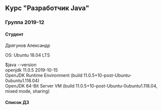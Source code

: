 ## Kурс "Разработчик Java"

### Группа 2019-12
#### Студент
Дрягунов Александр<br>

OS: Ubuntu 18.04 LTS<br>

$java --version<br>
openjdk 11.0.5 2019-10-15<br>
OpenJDK Runtime Environment (build 11.0.5+10-post-Ubuntu-0ubuntu1.118.04)<br>
OpenJDK 64-Bit Server VM (build 11.0.5+10-post-Ubuntu-0ubuntu1.118.04, mixed mode, sharing)<br>

#### Список ДЗ

